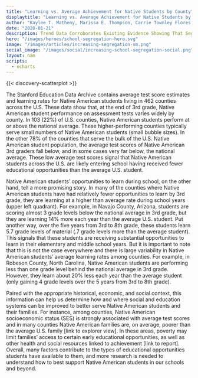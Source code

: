 ```yaml
---
title: "Learning vs. Average Achievement for Native Students by County"
displaytitle: "Learning vs. Average Achievement for Native Students by County"
author: "Kaylee T. Matheny, Marissa E. Thompson, Carrie Townley Flores, & sean f. reardon"
date: "2020-01-21"
description: Trend Data Corroborates Existing Evidence Showing That Segregation Leads to Unequal Learning
hero: "/images/heroes/school-segregation-hero.svg"
image: "/images/articles/increasing-segregation-sm.png"
social_image: "/images/social/increasing-school-segregation-social.png"
layout: nam
scripts:
  - echarts
---
```


<!-- TODO: style this page, inline style is placeholder -->
<div style="max-width: 768px; margin: auto;">

{{< discovery-scatterplot >}}

The Stanford Education Data Archive contains average test score estimates and learning rates for Native American students living in 462 counties across the U.S. These data show that, at the end of 3rd grade, Native American student performance on assessment tests varies widely by county. In 103 (22%) of U.S. counties, Native American students perform at or above the national average. These higher-performing counties typically serve small numbers of Native American students (small bubble sizes). In the other 78% of the counties that serve the bulk of the U.S. Native American student population, the average test scores of Native American 3rd graders fall below, and in some cases very far below, the national average. These low average test scores signal that Native American students across the U.S. are likely entering school having received fewer educational opportunities than the average U.S. student.

Native American students’ opportunities to learn during school, on the other hand, tell a more promising story. In many of the counties where Native American students have had relatively fewer opportunities to learn by 3rd grade, they are learning at a higher than average rate during school years (upper left quadrant). For example, in Navajo County, Arizona, students are scoring almost 3 grade levels below the national average in 3rd grade, but they are learning 14% more each year than the average U.S. student. Put another way, over the five years from 3rd to 8th grade, these students learn 5.7 grade levels of material (.7 grade levels more than the average student). This signals that these students are receiving substantial opportunities to learn in their elementary and middle school years. But it is important to note that this is not the case everywhere and there is large variability in Native American students’ average learning rates among counties. For example, in Robeson County, North Carolina, Native American students are performing less than one grade level behind the national average in 3rd grade. However, they learn about 20% less each year than the average student (only gaining 4 grade levels over the 5 years from 3rd to 8th grade).

Paired with the appropriate historical, economic, and social context, this information can help us determine how and where social and education systems can be improved to better serve Native American students and their families. For instance, among counties, Native American socioeconomic status (SES) is strongly associated with average test scores and in many counties Native American families are, on average, poorer than the average U.S. family [link to explorer view]. In these areas, poverty may limit families’ access to certain early educational opportunities, as well as other health and social resources linked to achievement [link to report]. Overall, many factors contribute to the types of educational opportunities students have available to them, and more research is needed to understand how to best support Native American students in our schools and beyond.

</div>
